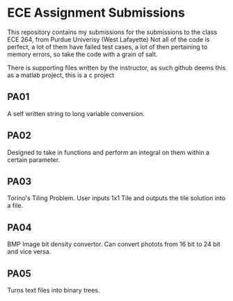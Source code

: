 # ECE Assignment Submissions
This repository contains my submissions for the submissions to the class ECE 264, from Purdue Univerisy (West Lafayette)
Not all of the code is perfect, a lot of them have failed test cases, a lot of then pertaining to memory errors, so take the code with a grain of salt.

There is supporting files written by the instructor, as such github deems this as a matlab project, this is a c project

## PA01
A self written string to long variable conversion.

## PA02
Designed to take in functions and perform an integral on them within a certain parameter.

## PA03
Torino's Tiling Problem.
User inputs 1x1 Tile and outputs the tile solution into a file.

## PA04
BMP Image bit density convertor.
Can convert photots from 16 bit to 24 bit and vice versa.

## PA05
Turns text files into binary trees.